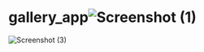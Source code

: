 # gallery_app![Screenshot (1)](https://user-images.githubusercontent.com/96682550/150773023-56b54f8c-8c50-4c2f-87d5-c92d73bee3f4.png)
![Screenshot (3)](https://user-images.githubusercontent.com/96682550/150773090-cffc76e9-c8fb-473e-b532-46d390f7046e.png)
